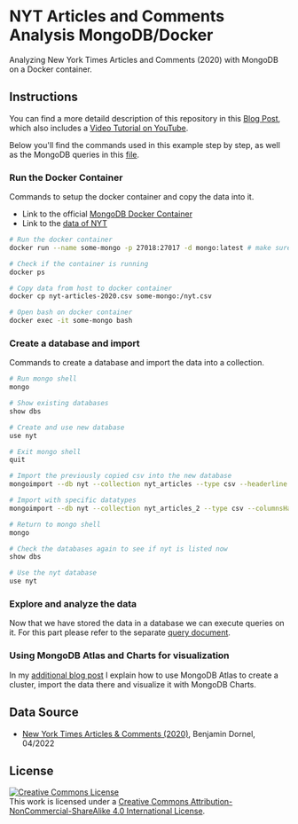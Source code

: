 # NYT Articles and Comments Analysis MongoDB/Docker

Analyzing New York Times Articles and Comments (2020) with MongoDB on a Docker container.

## Instructions

You can find a more detaild description of this repository in this [Blog Post](https://gosein.de/mongo/mongodb/big-data/kaggle/mongodb-atlas/mongodb-charts/analysis/docker/2022/04/17/nyt-articles-analysis-mongodb.html), which also includes a [Video Tutorial on YouTube](https://youtu.be/2HfKDJpGgQ8).

Below you'll find the commands used in this example step by step, as well as the MongoDB queries in this [file](nyt-mongosh-queries.mongodb).

### Run the Docker Container

Commands to setup the docker container and copy the data into it.

* Link to the official [MongoDB Docker Container](https://hub.docker.com/_/mongo)
* Link to the [data of NYT](https://www.kaggle.com/datasets/benjaminawd/new-york-times-articles-comments-2020)

```bash
# Run the docker container
docker run --name some-mongo -p 27018:27017 -d mongo:latest # make sure to expose the port so we can access it later with MangoDB Compass

# Check if the container is running
docker ps

# Copy data from host to docker container
docker cp nyt-articles-2020.csv some-mongo:/nyt.csv

# Open bash on docker container
docker exec -it some-mongo bash
```

### Create a database and import

Commands to create a database and import the data into a collection.

```bash
# Run mongo shell
mongo

# Show existing databases
show dbs

# Create and use new database
use nyt

# Exit mongo shell
quit

# Import the previously copied csv into the new database
mongoimport --db nyt --collection nyt_articles --type csv --headerline --ignoreBlanks --file nyt.csv

# Import with specific datatypes
mongoimport --db nyt --collection nyt_articles_2 --type csv --columnsHaveTypes --fields 'newsdesk.string(),section.string(),subsection.string(),material.string(),headline.string(),abstract.string(),keywords.string(),word_count.int32(),pub_date.date(),n_comments.int32(),uniqueID.string()' --file nyt.csv

# Return to mongo shell
mongo

# Check the databases again to see if nyt is listed now
show dbs

# Use the nyt database
use nyt
```

### Explore and analyze the data

Now that we have stored the data in a database we can execute queries on it. For this part please refer to the separate [query document](nyt-mongosh-queries).

### Using MongoDB Atlas and Charts for visualization

In my [additional blog post](https://gosein.de/mongo/mongodb/big-data/kaggle/mongodb-atlas/mongodb-charts/analysis/docker/2022/04/17/nyt-articles-analysis-mongodb.html) I explain how to use MongoDB Atlas to create a cluster, import the data there and visualize it with MongoDB Charts.

## Data Source

* [New York Times Articles & Comments (2020)](https://www.kaggle.com/datasets/benjaminawd/new-york-times-articles-comments-2020), Benjamin Dornel, 04/2022

## License

<a rel="license" href="http://creativecommons.org/licenses/by-nc-sa/4.0/"><img alt="Creative Commons License" style="border-width:0" src="https://i.creativecommons.org/l/by-nc-sa/4.0/88x31.png" /></a><br />This work is licensed under a <a rel="license" href="http://creativecommons.org/licenses/by-nc-sa/4.0/">Creative Commons Attribution-NonCommercial-ShareAlike 4.0 International License</a>.
